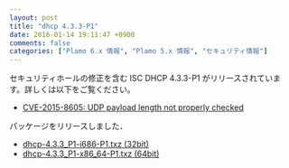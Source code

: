 ```yaml
---
layout: post
title: "dhcp 4.3.3-P1"
date: 2016-01-14 19:11:47 +0900
comments: false
categories: ["Plamo 6.x 情報", "Plamo 5.x 情報", "セキュリティ情報"]
---
```


セキュリティホールの修正を含む ISC DHCP 4.3.3-P1 がリリースされています。詳しくは以下をご覧ください。

* [CVE-2015-8605: UDP payload length not properly checked](https://kb.isc.org/article/AA-01334)

パッケージをリリースしました．

* [dhcp-4.3.3_P1-i686-P1.txz (32bit)](ftp://plamo.linet.gr.jp/pub/Plamo-5.x/x86/plamo/00_base/dhcp-4.3.3_P1-i686-P1.txz)
* [dhcp-4.3.3_P1-x86_64-P1.txz (64bit)](ftp://plamo.linet.gr.jp/pub/Plamo-5.x/x86_64/plamo/00_base/dhcp-4.3.3_P1-x86_64-P1.txz)

